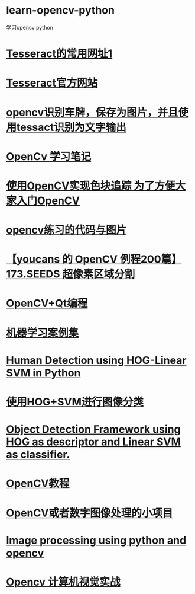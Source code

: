 # learn-opencv-python
学习opencv python
# <a href="https://digi.bib.uni-mannheim.de/tesseract/">Tesseract的常用网址1</a>
# <a href="https://github.com/tesseract-ocr/tesseract">Tesseract官方网站</a>
# <a href="https://github.com/AjayAndData/Licence-plate-detection-and-recognition---using-openCV-only">opencv识别车牌，保存为图片，并且使用tessact识别为文字输出</a>
# <a href="https://github.com/rendong3/OpenCV-Notes">OpenCv 学习笔记</a>
# <a href="https://github.com/1zlab/1ZLAB_Color_Block_Finder">使用OpenCV实现色块追踪 为了方便大家入门OpenCV</a>
# <a href="https://github.com/LeBron-Jian/ComputerVisionPractice">opencv练习的代码与图片</a>
# <a href="https://blog.csdn.net/youcans/article/details/124576698">【youcans 的 OpenCV 例程200篇】173.SEEDS 超像素区域分割</a>
# <a href="https://github.com/wuxh123/my_opencv_examples">OpenCV+Qt编程</a>
# <a href="https://github.com/bashendixie/ml_toolset">机器学习案例集</a>
# <a href="https://github.com/BUPTLdy/human-detector">Human Detection using HOG-Linear SVM in Python</a>
# <a href="https://github.com/CHNicelee/HOG_SVM">使用HOG+SVM进行图像分类</a>
# <a href="https://github.com/bikz05/object-detector">Object Detection Framework using HOG as descriptor and Linear SVM as classifier.</a>
# <a href="https://github.com/makelove/OpenCV-Python-Tutorial">OpenCV教程</a>
# <a href="https://github.com/zhongqiangwu960812/OpenCVLearning">OpenCV或者数字图像处理的小项目</a>
# <a href="https://github.com/shekkizh/ImageProcessingProjects">Image processing using python and opencv</a>
# <a href="https://github.com/tinyzqh/Opencv-Computer-Vision-Practice-Python-">Opencv 计算机视觉实战</a>
# <a href=""></a>
# <a href=""></a>
# <a href=""></a>
# <a href=""></a>
# <a href=""></a>
# <a href=""></a>
# <a href=""></a>
# <a href=""></a>
